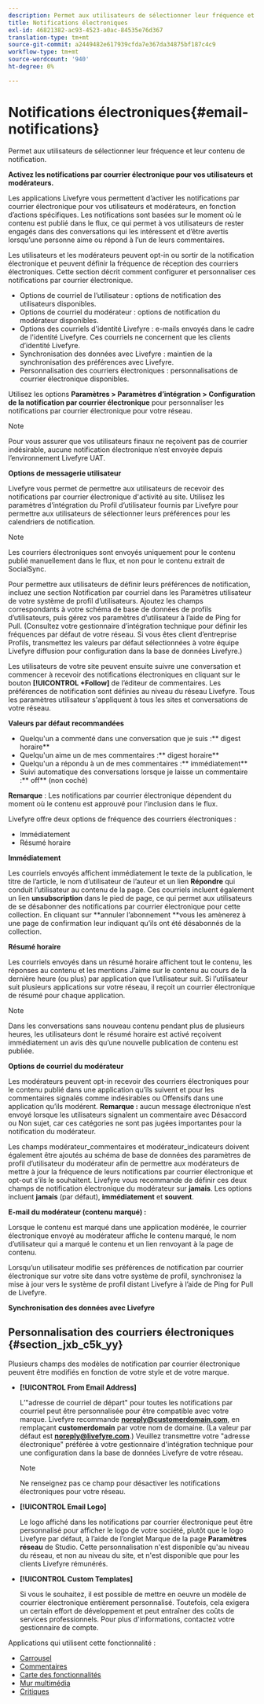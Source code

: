 ```yaml
---
description: Permet aux utilisateurs de sélectionner leur fréquence et leur contenu de notification.
title: Notifications électroniques
exl-id: 46821382-ac93-4523-a0ac-84535e76d367
translation-type: tm+mt
source-git-commit: a2449482e617939cfda7e367da34875bf187c4c9
workflow-type: tm+mt
source-wordcount: '940'
ht-degree: 0%

---
```


# Notifications électroniques{#email-notifications}

Permet aux utilisateurs de sélectionner leur fréquence et leur contenu de notification.

**Activez les notifications par courrier électronique pour vos utilisateurs et modérateurs.**

Les applications Livefyre vous permettent d’activer les notifications par courrier électronique pour vos utilisateurs et modérateurs, en fonction d’actions spécifiques. Les notifications sont basées sur le moment où le contenu est publié dans le flux, ce qui permet à vos utilisateurs de rester engagés dans des conversations qui les intéressent et d’être avertis lorsqu’une personne aime ou répond à l’un de leurs commentaires.

Les utilisateurs et les modérateurs peuvent opt-in ou sortir de la notification électronique et peuvent définir la fréquence de réception des courriers électroniques. Cette section décrit comment configurer et personnaliser ces notifications par courrier électronique.

* Options de courriel de l’utilisateur : options de notification des utilisateurs disponibles.
* Options de courriel du modérateur : options de notification du modérateur disponibles.
* Options des courriels d&#39;identité Livefyre : e-mails envoyés dans le cadre de l&#39;identité Livefyre. Ces courriels ne concernent que les clients d’identité Livefyre.
* Synchronisation des données avec Livefyre : maintien de la synchronisation des préférences avec Livefyre.
* Personnalisation des courriers électroniques : personnalisations de courrier électronique disponibles.

Utilisez les options **Paramètres > Paramètres d’intégration > Configuration de la notification par courrier électronique** pour personnaliser les notifications par courrier électronique pour votre réseau.

>[!NOTE]
>
>Pour vous assurer que vos utilisateurs finaux ne reçoivent pas de courrier indésirable, aucune notification électronique n’est envoyée depuis l’environnement Livefyre UAT.

**Options de messagerie utilisateur**

Livefyre vous permet de permettre aux utilisateurs de recevoir des notifications par courrier électronique d&#39;activité au site. Utilisez les paramètres d’intégration du Profil d’utilisateur fournis par Livefyre pour permettre aux utilisateurs de sélectionner leurs préférences pour les calendriers de notification.

>[!NOTE]
>
>Les courriers électroniques sont envoyés uniquement pour le contenu publié manuellement dans le flux, et non pour le contenu extrait de SocialSync.

Pour permettre aux utilisateurs de définir leurs préférences de notification, incluez une section Notification par courriel dans les Paramètres utilisateur de votre système de profil d’utilisateurs. Ajoutez les champs correspondants à votre schéma de base de données de profils d’utilisateurs, puis gérez vos paramètres d’utilisateur à l’aide de Ping for Pull. (Consultez votre gestionnaire d’intégration technique pour définir les fréquences par défaut de votre réseau. Si vous êtes client d’entreprise Profils, transmettez les valeurs par défaut sélectionnées à votre équipe Livefyre diffusion pour configuration dans la base de données Livefyre.)

Les utilisateurs de votre site peuvent ensuite suivre une conversation et commencer à recevoir des notifications électroniques en cliquant sur le bouton **[!UICONTROL +Follow]** de l’éditeur de commentaires. Les préférences de notification sont définies au niveau du réseau Livefyre. Tous les paramètres utilisateur s&#39;appliquent à tous les sites et conversations de votre réseau.

**Valeurs par défaut recommandées**

* Quelqu&#39;un a commenté dans une conversation que je suis :** digest horaire**
* Quelqu&#39;un aime un de mes commentaires :** digest horaire**
* Quelqu&#39;un a répondu à un de mes commentaires :** immédiatement**
* Suivi automatique des conversations lorsque je laisse un commentaire :** off** (non coché)

**Remarque** : Les notifications par courrier électronique dépendent du moment où le contenu est approuvé pour l’inclusion dans le flux.

Livefyre offre deux options de fréquence des courriers électroniques :

* Immédiatement
* Résumé horaire

**Immédiatement**

Les courriels envoyés affichent immédiatement le texte de la publication, le titre de l’article, le nom d’utilisateur de l’auteur et un lien **Répondre** qui conduit l’utilisateur au contenu de la page. Ces courriels incluent également un lien **unsubscription** dans le pied de page, ce qui permet aux utilisateurs de se désabonner des notifications par courrier électronique pour cette collection. En cliquant sur **annuler l’abonnement **vous les amènerez à une page de confirmation leur indiquant qu’ils ont été désabonnés de la collection.

**Résumé horaire**

Les courriels envoyés dans un résumé horaire affichent tout le contenu, les réponses au contenu et les mentions J’aime sur le contenu au cours de la dernière heure (ou plus) par application que l’utilisateur suit. Si l’utilisateur suit plusieurs applications sur votre réseau, il reçoit un courrier électronique de résumé pour chaque application.

>[!NOTE]
>
>Dans les conversations sans nouveau contenu pendant plus de plusieurs heures, les utilisateurs dont le résumé horaire est activé reçoivent immédiatement un avis dès qu’une nouvelle publication de contenu est publiée.

**Options de courriel du modérateur**

Les modérateurs peuvent opt-in recevoir des courriers électroniques pour le contenu publié dans une application qu’ils suivent et pour les commentaires signalés comme indésirables ou Offensifs dans une application qu’ils modérent. **Remarque :** aucun message électronique n’est envoyé lorsque les utilisateurs signalent un commentaire avec Désaccord ou Non sujet, car ces catégories ne sont pas jugées importantes pour la notification du modérateur.

Les champs modérateur_commentaires et modérateur_indicateurs doivent également être ajoutés au schéma de base de données des paramètres de profil d’utilisateur du modérateur afin de permettre aux modérateurs de mettre à jour la fréquence de leurs notifications par courrier électronique et opt-out s’ils le souhaitent. Livefyre vous recommande de définir ces deux champs de notification électronique du modérateur sur **jamais**. Les options incluent **jamais** (par défaut), **immédiatement** et **souvent**.

**E-mail du modérateur (contenu marqué) :**

Lorsque le contenu est marqué dans une application modérée, le courrier électronique envoyé au modérateur affiche le contenu marqué, le nom d’utilisateur qui a marqué le contenu et un lien renvoyant à la page de contenu.

Lorsqu’un utilisateur modifie ses préférences de notification par courrier électronique sur votre site dans votre système de profil, synchronisez la mise à jour vers le système de profil distant Livefyre à l’aide de Ping for Pull de Livefyre.

**Synchronisation des données avec Livefyre**

## Personnalisation des courriers électroniques {#section_jxb_c5k_yy}

Plusieurs champs des modèles de notification par courrier électronique peuvent être modifiés en fonction de votre style et de votre marque.

* **[!UICONTROL From Email Address]**

   L’&quot;adresse de courriel de départ&quot; pour toutes les notifications par courriel peut être personnalisée pour être compatible avec votre marque. Livefyre recommande **noreply@customerdomain.com**, en remplaçant **customerdomain** par votre nom de domaine. (La valeur par défaut est **noreply@livefyre.com**.) Veuillez transmettre votre &quot;adresse électronique&quot; préférée à votre gestionnaire d&#39;intégration technique pour une configuration dans la base de données Livefyre de votre réseau.

   >[!NOTE]
   >
   >Ne renseignez pas ce champ pour désactiver les notifications électroniques pour votre réseau.

* **[!UICONTROL Email Logo]**

   Le logo affiché dans les notifications par courrier électronique peut être personnalisé pour afficher le logo de votre société, plutôt que le logo Livefyre par défaut, à l’aide de l’onglet Marque de la page **Paramètres réseau** de Studio. Cette personnalisation n&#39;est disponible qu&#39;au niveau du réseau, et non au niveau du site, et n&#39;est disponible que pour les clients Livefyre rémunérés.

* **[!UICONTROL Custom Templates]**

   Si vous le souhaitez, il est possible de mettre en oeuvre un modèle de courrier électronique entièrement personnalisé. Toutefois, cela exigera un certain effort de développement et peut entraîner des coûts de services professionnels. Pour plus d&#39;informations, contactez votre gestionnaire de compte.



Applications qui utilisent cette fonctionnalité :

* [Carrousel](/help/using/c-about-apps/c-carousel-app/c-carousel-app.md#c_carousel_app)
* [Commentaires](/help/using/c-about-apps/c-comments/c-comments.md)
* [Carte des fonctionnalités](/help/using/c-about-apps/c-feature-card-app/c-feature-card-app.md#c_feature_card_app)
* [Mur multimédia](/help/using/c-about-apps/c-media-wall-app/c-media-wall-app.md#c_media_wall_app)
* [Critiques](/help/using/c-about-apps/c-reviews-app/c-reviews-app.md#c_reviews_app)
